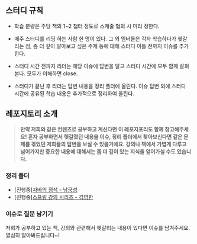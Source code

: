 ## 스터디 규칙

- 학습 분량은 주당 책의 1~2 챕터 정도로 스케줄 협의 시 미리 정한다.

- 매주 스터디를 리딩 하는 사람 한 명이 있다. 그 외 멤버들은 각자 학습하다가 헷갈리는 점, 좀 더 깊이 알아보고 싶은 주제 등에 대해 스터디 이틀 전까지 이슈를 추가한다.

- 스터디 시간 전까지 리더는 해당 이슈에 답변을 달고 스터디 시간에 모두 함께 살펴본다. 모두가 이해하면 close.

- 스터디가 끝난 후 리더는 답변 내용을 정리 폴더에 올린다. 이슈 답변 외에 스터디 시간에 공유된 학습 내용은 추가적으로 정리하여 올린다.




## 레포지토리 소개
>**만약 저희와 같은 컨텐츠로 공부하고 계신다면 이 레포지포리도 함께 참고해주세요! 혼자 공부하면서 헷갈렸던 내용을 이슈, 정리 폴더에서 찾아보신다면 같은 문제를 겪었던 저희들의 답변을 보실 수 있을거에요. 강의나 책에서 가볍게 다루고 넘어가지만 중요한 내용에 대해서는 좀 더 깊이 있는 지식을 얻어가실 수도 있습니다.**   

### 정리 폴더
- [진행중][자바의 정석 - 남궁성](https://github.com/Java-Chip4/StudyingRecord/tree/main/%EC%9E%90%EB%B0%94%EC%9D%98%20%EC%A0%95%EC%84%9D)
- [진행중][스프링 강의 시리즈 - 김영한](https://github.com/Java-Chip4/StudyingRecord/tree/main/%EA%B9%80%EC%98%81%ED%95%9C%EB%8B%98%20%EC%8A%A4%ED%94%84%EB%A7%81)

### 이슈로 질문 남기기
저희가 공부하고 있는 책, 강의와 관련해서 헷갈리는 내용이 있다면 이슈를 남겨주세요. 열심히 알아봐드립니다~!